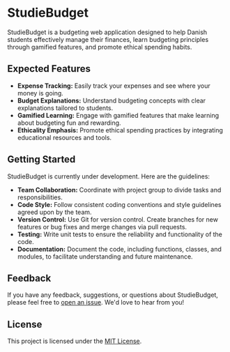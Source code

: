 # StudieBudget

StudieBudget is a budgeting web application designed to help Danish students effectively manage their finances, learn budgeting principles through gamified features, and promote ethical spending habits.

## Expected Features

- **Expense Tracking:** Easily track your expenses and see where your money is going.
- **Budget Explanations:** Understand budgeting concepts with clear explanations tailored to students.
- **Gamified Learning:** Engage with gamified features that make learning about budgeting fun and rewarding.
- **Ethicality Emphasis:** Promote ethical spending practices by integrating educational resources and tools.

## Getting Started

StudieBudget is currently under development. Here are the guidelines:
- **Team Collaboration:** Coordinate with project group to divide tasks and responsibilities.
- **Code Style:** Follow consistent coding conventions and style guidelines agreed upon by the team.
- **Version Control:** Use Git for version control. Create branches for new features or bug fixes and merge changes via pull requests.
- **Testing:** Write unit tests to ensure the reliability and functionality of the code.
- **Documentation:** Document the code, including functions, classes, and modules, to facilitate understanding and future maintenance.

## Feedback

If you have any feedback, suggestions, or questions about StudieBudget, please feel free to [open an issue](https://github.com/YourUsername/StudieBudget/issues/new). We'd love to hear from you!

## License

This project is licensed under the [MIT License](LICENSE).
